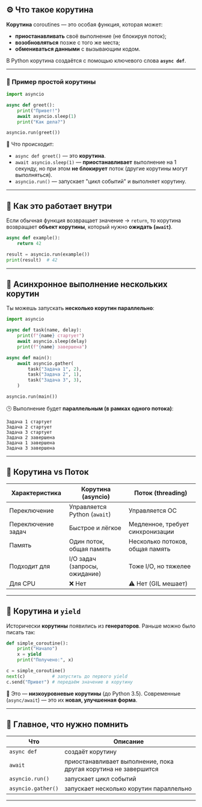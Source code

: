 
## ⚙️ Что такое **корутина**

**Корутина** coroutines — это особая функция, которая может:

* **приостанавливать** своё выполнение (не блокируя поток);
* **возобновляться** позже с того же места;
* **обмениваться данными** с вызывающим кодом.

В Python корутина создаётся с помощью ключевого слова **`async def`**.

---

### 🔹 Пример простой корутины

```python
import asyncio

async def greet():
    print("Привет!")
    await asyncio.sleep(1)
    print("Как дела?")

asyncio.run(greet())
```

📘 Что происходит:

* `async def greet()` — это **корутина**.
* `await asyncio.sleep(1)` — **приостанавливает** выполнение на 1 секунду,
  но при этом **не блокирует** поток (другие корутины могут выполняться).
* `asyncio.run()` — запускает "цикл событий" и выполняет корутину.

---

## 🧠 Как это работает внутри

Если обычная функция возвращает значение → `return`,
то корутина возвращает **объект корутины**, который нужно **ожидать (`await`)**.

```python
async def example():
    return 42

result = asyncio.run(example())
print(result)  # 42
```

---

## 🔄 Асинхронное выполнение нескольких корутин

Ты можешь запускать **несколько корутин параллельно**:

```python
import asyncio

async def task(name, delay):
    print(f"{name} стартует")
    await asyncio.sleep(delay)
    print(f"{name} завершена")

async def main():
    await asyncio.gather(
        task("Задача 1", 2),
        task("Задача 2", 1),
        task("Задача 3", 3),
    )

asyncio.run(main())
```

🕒 Выполнение будет **параллельным (в рамках одного потока)**:

```
Задача 1 стартует
Задача 2 стартует
Задача 3 стартует
Задача 2 завершена
Задача 1 завершена
Задача 3 завершена
```

---

## 🔹 Корутинa vs Поток

| Характеристика     | Корутина (asyncio)            | Поток (threading)                |
| ------------------ | ----------------------------- | -------------------------------- |
| Переключение       | Управляется Python (`await`)  | Управляется ОС                   |
| Переключение задач | Быстрое и лёгкое              | Медленное, требует синхронизации |
| Память             | Один поток, общая память      | Несколько потоков, общая память  |
| Подходит для       | I/O задач (запросы, ожидание) | Тоже I/O, но тяжелее             |
| Для CPU            | ❌ Нет                         | ⚠️ Нет (GIL мешает)              |

---

## 🔹 Корутинa и `yield`

Исторически **корутины** появились из **генераторов**.
Раньше можно было писать так:

```python
def simple_coroutine():
    print("Начало")
    x = yield
    print("Получено:", x)

c = simple_coroutine()
next(c)          # запустить до первого yield
c.send("Привет") # передаём значение в корутину
```

🧠 Это — **низкоуровневые корутины** (до Python 3.5).
Современные (`async/await`) — это их **новая, улучшенная форма**.

---

## 🚀 Главное, что нужно помнить

| Что                | Описание                                                        |
| ------------------ | --------------------------------------------------------------- |
| `async def`        | создаёт корутину                                                |
| `await`            | приостанавливает выполнение, пока другая корутина не завершится |
| `asyncio.run()`    | запускает цикл событий                                          |
| `asyncio.gather()` | запускает несколько корутин параллельно                         |

---
